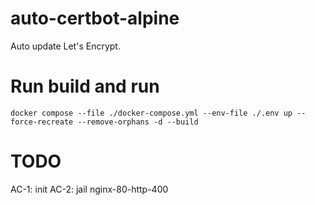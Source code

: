 # auto-certbot-alpine
Auto update Let's Encrypt.

# Run build and run
    docker compose --file ./docker-compose.yml --env-file ./.env up --force-recreate --remove-orphans -d --build 

# TODO
AC-1: init
AC-2: jail nginx-80-http-400
